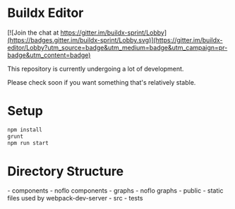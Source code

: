 # Buildx Editor

[![Join the chat at https://gitter.im/buildx-sprint/Lobby](https://badges.gitter.im/buildx-sprint/Lobby.svg)](https://gitter.im/buildx-editor/Lobby?utm_source=badge&utm_medium=badge&utm_campaign=pr-badge&utm_content=badge)

This repository is currently undergoing a lot of development.

Please check soon if you want something that's relatively stable.

# Setup

```javascript
npm install
grunt
npm run start
```

# Directory Structure

\- components - noflo components
\- graphs - noflo graphs
\- public - static files used by webpack-dev-server
\- src
\- tests
